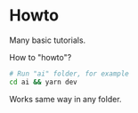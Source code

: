# Howto

Many basic tutorials.

How to "howto"?

```bash
# Run "ai" folder, for example
cd ai && yarn dev
```

Works same way in any folder.
